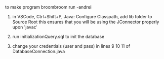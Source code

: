 to make program broombroom run
-andrei

1. in VSCode, Ctrl+Shift+P, Java: Configure Classpath, add lib folder to Source Root
    this ensures that you will be using the JConnector properly upon 'javac'

2. run initializationQuery.sql to init the database

3. change your credentials (user and pass) in lines 9 10 11 of DatabaseConnection.java